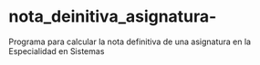 # nota_deinitiva_asignatura-
Programa para calcular la nota definitiva de una asignatura en la Especialidad en Sistemas
